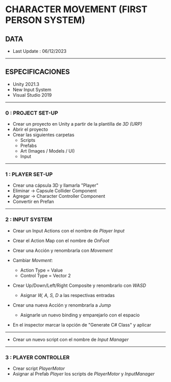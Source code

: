# CHARACTER MOVEMENT (FIRST PERSON SYSTEM)
## DATA
- Last Update : 06/12/2023
---
## ESPECIFICACIONES
- Unity 2021.3
- New Input System
- Visual Studio 2019
---
### 0 : PROJECT SET-UP
- Crear un proyecto en Unity a partir de la plantilla de _3D (URP)_
- Abrir el proyecto
- Crear las siguientes carpetas
  - Scripts
  - Prefabs
  - Art (Images / Models / UI)
  - Input
---

### 1 : PLAYER SET-UP
- Crear una cápsula 3D y llamarla "Player"
- Eliminar -> Capsule Collider Component
- Agregar -> Character Controller Component
- Convertir en Prefan
---

### 2 : INPUT SYSTEM
- Crear un Input Actions con el nombre de _Player Input_
- Crear el Action Map con el nombre de _OnFoot_
- Crear una Acción y renombrarla con _Movement_
- Cambiar _Movment_:
  - Action Type = Value
  - Control Type = Vector 2
 
- Crear Up/Down/Left/Right Composite y renombrarlo con _WASD_
  - Asignar _W, A, S, D_ a las respectivas entradas

- Crear una nueva Acción y renombrarla a _Jump_
  - Asignarle un nuevo binding y emparejarlo con el espacio

 - En el inspector marcar la opción de "Generate C# Class" y aplicar
---
- Crear un nuevo script con el nombre de _Input Manager_
---

### 3 : PLAYER CONTROLLER
- Crear script _PlayerMotor_
- Asignar al Prefab _Player_ los scripts de _PlayerMotor_ y _InputManager_
